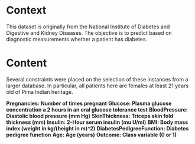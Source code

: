 # Context
This dataset is originally from the National Institute of Diabetes and Digestive and Kidney Diseases. The objective is to predict based on diagnostic measurements whether a patient has diabetes.

# Content
Several constraints were placed on the selection of these instances from a larger database. In particular, all patients here are females at least 21 years old of Pima Indian heritage.

**Pregnancies: Number of times pregnant**
**Glucose: Plasma glucose concentration a 2 hours in an oral glucose tolerance test**
**BloodPressure: Diastolic blood pressure (mm Hg)**
**SkinThickness: Triceps skin fold thickness (mm)**
**Insulin: 2-Hour serum insulin (mu U/ml)**
**BMI: Body mass index (weight in kg/(height in m)^2)**
**DiabetesPedigreeFunction: Diabetes pedigree function**
**Age: Age (years)**
**Outcome: Class variable (0 or 1)**
